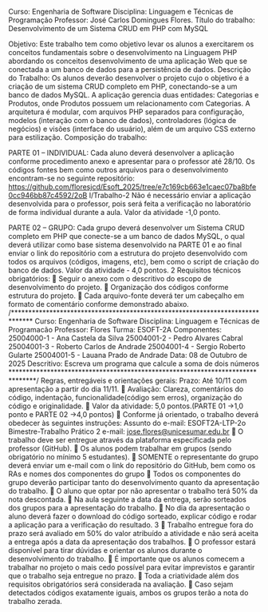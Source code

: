 Curso: Engenharia de Software
Disciplina: Linguagem e Técnicas de Programação
Professor: José Carlos Domingues Flores.
Título do trabalho: Desenvolvimento de um Sistema CRUD em PHP com MySQL

Objetivo:
Este trabalho tem como objetivo levar os alunos a exercitarem os conceitos fundamentais sobre o
desenvolvimento na Linguagem PHP abordando os conceitos desenvolvimento de uma aplicação
Web que se conectada a um banco de dados para a persistência de dados.
Descrição do Trabalho:
Os alunos deverão desenvolver o projeto cujo o objetivo é a criação de um sistema CRUD
completo em PHP, conectando-se a um banco de dados MySQL. A aplicação gerencia duas
entidades: Categorias e Produtos, onde Produtos possuem um relacionamento com Categorias.
A arquitetura é modular, com arquivos PHP separados para configuração, modelos (interação
com o banco de dados), controladores (lógica de negócios) e visões (interface do usuário), além
de um arquivo CSS externo para estilização.
Composição do trabalho:

PARTE 01 – INDIVIDUAL: Cada aluno deverá desenvolver a aplicação conforme procedimento
anexo e apresentar para o professor até 28/10. Os códigos fontes bem como outros arquivos
para o desenvolvimento encontram-se no seguinte repositório:
https://github.com/floresjcd/Esoft_2025/tree/e7c169cb663e1caec07ba8bfe0cc946bb87c4592/2oB
I/Trabalho-2
Não é necessário enviar a aplicação desenvolvida para o professor, pois será feita a verificação
no laboratório de forma individual durante a aula. Valor da atividade -1,0 ponto.

PARTE 02 – GRUPO: Cada grupo deverá desenvolver um Sistema CRUD completo em PHP que
conecte-se a um banco de dados MySQL, o qual deverá utilizar como base sistema desenvolvido
na PARTE 01 e ao final enviar o link do repositório com a estrutura do projeto desenvolvido com
todos os arquivos (códigos, imagens, etc), bem como o script de criação do banco de dados.
Valor da atividade - 4,0 pontos.
2
Requisitos técnicos obrigatórios:
 Seguir o anexo com o descritivo do escopo de desenvolvimento do projeto.
 Organização dos códigos conforme estrutura do projeto.
 Cada arquivo-fonte deverá ter um cabeçalho em formato de comentário conforme
demonstrado abaixo.
/******************************************************************************
Curso: Engenharia de Software
Disciplina: Linguagem e Técnicas de Programacão
Professor: Flores
Turma: ESOFT-2A
Componentes:
 25004000-1 - Ana Castela da Silva
 25004001-2 - Pedro Alvares Cabral
 25004001-3 - Roberto Carlos de Andrade
 25004001-4 - Sergio Roberto Gularte
 25004001-5 - Lauana Prado de Andrade
Data: 08 de Outubro de 2025
Descritivo: Escreva um programa que calcule a soma de dois números
*******************************************************************************/
Regras, entregáveis e orientações gerais:
Prazo: Até 10/11 com apresentação a partir do dia 11/11.
 Avaliação: Clareza, comentários do código, indentação, funcionalidade(código sem erros),
organização do código e originalidade.
 Valor da atividade: 5,0 pontos.(PARTE 01 →1,0 ponto e PARTE 02 →4,0 pontos)
 Conforme já orientado, o trabalho deverá obedecer às seguintes instruções:
Assunto do e-mail: ESOFT2A-LTP-2o Bimestre-Trabalho Prático 2
e-mail: jose.flores@unicesumar.edu.br
 O trabalho deve ser entregue através da plataforma especificada pelo professor (GitHub).
 Os alunos podem trabalhar em grupos (sendo obrigatório no mínimo 5 estudantes).
 SOMENTE o representante do grupo deverá enviar um e-mail com o link do repositório do
GitHub, bem como os RAs e nomes dos componentes do grupo
 Todos os componentes do grupo deverão participar tanto do desenvolvimento quanto da
apresentação do trabalho.
 O aluno que optar por não apresentar o trabalho terá 50% da nota descontada.
 Na aula seguinte a data da entrega, serão sorteados dos grupos para a apresentação do
trabalho.
 No dia da apresentação o aluno deverá fazer o download do código sorteado, explicar código
e rodar a aplicação para a verificação do resultado.
3
 Trabalho entregue fora do prazo será avaliado em 50% do valor atribuído a atividade e não
será aceita a entrega após a data da apresentação dos trabalhos.
 O professor estará disponível para tirar dúvidas e orientar os alunos durante o
desenvolvimento do trabalho.
 É importante que os alunos comecem a trabalhar no projeto o mais cedo possível para evitar
imprevistos e garantir que o trabalho seja entregue no prazo.
 Toda a criatividade além dos requisitos obrigatórios será considerada na avaliação.
 Caso sejam detectados códigos exatamente iguais, ambos os grupos terão a nota do trabalho
zerada. 
